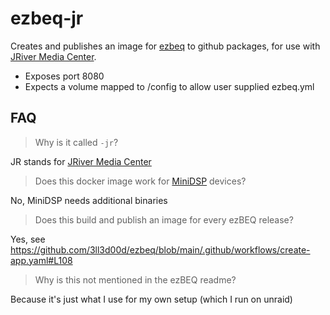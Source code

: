 # ezbeq-jr

Creates and publishes an image for [ezbeq](https://github.com/3ll3d00d/ezbeq) to github packages, for use with [JRiver Media Center](https://www.jriver.com).

* Exposes port 8080 
* Expects a volume mapped to /config to allow user supplied ezbeq.yml 

## FAQ

> Why is it called `-jr`?
 
JR stands for [JRiver Media Center](https://www.jriver.com)

> Does this docker image work for [MiniDSP](https://www.minidsp.com) devices?

No, MiniDSP needs additional binaries

> Does this build and publish an image for every ezBEQ release?

Yes, see https://github.com/3ll3d00d/ezbeq/blob/main/.github/workflows/create-app.yaml#L108

> Why is this not mentioned in the ezBEQ readme?
 
Because it's just what I use for my own setup (which I run on unraid)
